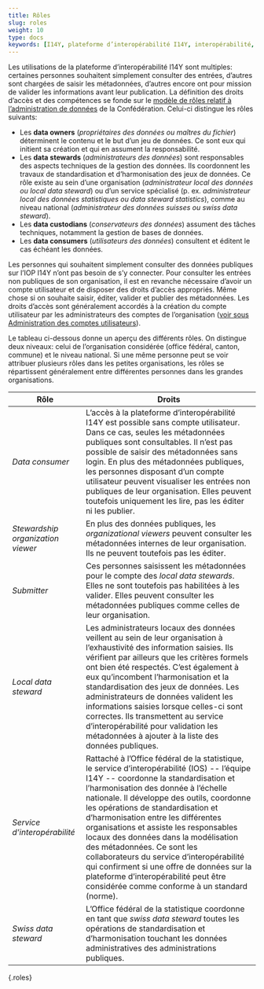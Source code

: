 ```yaml
---
title: Rôles
slug: roles
weight: 10
type: docs
keywords: [I14Y, plateforme d’interopérabilité I14Y, interopérabilité, modèle de rôles, data steward, administrateur des données, data stewardship, administration des données, data owner, propriétaire des données, data consumer], utilisateur des données
---
```


Les utilisations de la plateforme d’interopérabilité I14Y sont multiples: certaines personnes souhaitent simplement consulter des entrées, d’autres sont chargées de saisir les métadonnées, d’autres encore ont pour mission de valider les informations avant leur publication. La définition des droits d’accès et des compétences se fonde sur le [modèle de rôles relatif à l’administration de données](https://www.bfs.admin.ch/bfs/fr/home/nadb/nadb.assetdetail.14965606.html) de la Confédération. Celui-ci distingue les rôles suivants:

- Les __data owners__ (_propriétaires des données ou maîtres du fichier_) déterminent le contenu et le but d’un jeu de données. Ce sont eux qui initient sa création et qui en assument la responsabilité. 
- Les __data stewards__ (_administrateurs des données_) sont responsables des aspects techniques de la gestion des données. Ils coordonnent les travaux de standardisation et d’harmonisation des jeux de données. Ce rôle existe au sein d’une organisation (_administrateur local des données ou local data steward_) ou d’un service spécialisé (p. ex. _administrateur local des données statistiques ou data steward statistics_), comme au niveau national (_administrateur des données suisses ou swiss data steward_).
- Les __data custodians__ (_conservateurs des données_) assument des tâches techniques, notamment la gestion de bases de données.
- Les __data consumers__ (_utilisateurs des données_) consultent et éditent le cas échéant les données. 

Les personnes qui souhaitent simplement consulter des données publiques sur l’IOP I14Y n’ont pas besoin de s’y connecter. Pour consulter les entrées non publiques de son organisation, il est en revanche nécessaire d’avoir un compte utilisateur et de disposer des droits d’accès appropriés. Même chose si on souhaite saisir, éditer, valider et publier des métadonnées. Les droits d’accès sont généralement accordés à la création du compte utilisateur par les administrateurs des comptes de l’organisation ([voir sous Administration des comptes utilisateurs](/handbook/de/2_rollen_prozesse/kontenverwaltung)). 

Le tableau ci-dessous donne un aperçu des différents rôles. On distingue deux niveaux: celui de l’organisation considérée (office fédéral, canton, commune) et le niveau national. Si une même personne peut se voir attribuer plusieurs rôles dans les petites organisations, les rôles se répartissent généralement entre différentes personnes dans les grandes organisations. 

| Rôle | Droits |
| ---- | ---- |
| _Data consumer_ | L’accès à la plateforme d’interopérabilité I14Y est possible sans compte utilisateur. Dans ce cas, seules les métadonnées publiques sont consultables. Il n’est pas possible de saisir des métadonnées sans login. En plus des métadonnées publiques, les personnes disposant d’un compte utilisateur peuvent visualiser les entrées non publiques de leur organisation. Elles peuvent toutefois uniquement les lire, pas les éditer ni les publier. |
| _Stewardship organization viewer_ | En plus des données publiques, les _organizational viewers_ peuvent consulter les métadonnées internes de leur organisation. Ils ne peuvent toutefois pas les éditer. |
| _Submitter_ | Ces personnes saisissent les métadonnées pour le compte des _local data stewards_. Elles ne sont toutefois pas habilitées à les valider. Elles peuvent consulter les métadonnées publiques comme celles de leur organisation. |
| _Local data steward_ | Les administrateurs locaux des données veillent au sein de leur organisation à l’exhaustivité des information saisies. Ils vérifient par ailleurs que les critères formels ont bien été respectés. C’est également à eux qu’incombent l’harmonisation et la standardisation des jeux de données. Les administrateurs de données valident les informations saisies lorsque celles-ci sont correctes. Ils transmettent au service d’interopérabilité pour validation les métadonnées à ajouter à la liste des données publiques. |
| _Service d’interopérabilité_ | Rattaché à l’Office fédéral de la statistique, le service d’interopérabilité (IOS) -- l’équipe I14Y -- coordonne la standardisation et l’harmonisation des donnée à l’échelle nationale. Il développe des outils, coordonne les opérations de standardisation et d’harmonisation entre les différentes organisations et assiste les responsables locaux des données dans la modélisation des métadonnées. Ce sont les collaborateurs du service d’interopérabilité qui confirment si une offre de données sur la plateforme d’interopérabilité peut être considérée comme conforme à un standard (norme). |
| _Swiss data steward_ | L’Office fédéral de la statistique coordonne en tant que _swiss data steward_ toutes les opérations de standardisation et d’harmonisation touchant les données administratives des administrations publiques. |
{.roles}